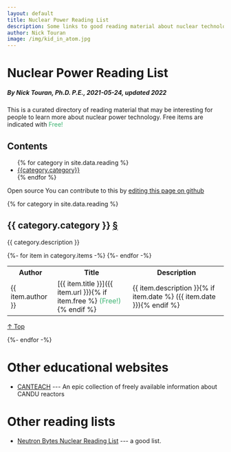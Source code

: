```yaml
---
layout: default
title: Nuclear Power Reading List
description: Some links to good reading material about nuclear technology
author: Nick Touran
image: /img/kid_in_atom.jpg
---
```

<a name="top"/>
<div class="row">
<div class="col-md-12" markdown="1">

# Nuclear Power Reading List
##### By Nick Touran, Ph.D. P.E., 2021-05-24, updated 2022

This is a curated directory of reading material that may be interesting
for people to learn more about nuclear power technology. Free items are
indicated with <span style="color:MediumSeaGreen">Free!</span>

## Contents

<ul>
{% for category in site.data.reading %}
<li><a href="#{{category.category|slugify}}">{{category.category}}</a></li>
{% endfor %}
</ul>

<span class="label label-success">Open source</span> You can contribute to this by
[editing this page on github]({{site.github_repo_url}}/_data/reading.yml)

{% for category in site.data.reading %}

## <a name="{{category.category|slugify}}"/>{{ category.category }} <a href="#{{category.category|slugify}}">&#167;</a>

{{ category.description }}

<table class="table table-striped">
<tr><th class="col-md-2">Author</th><th class="col-md-4">Title</th><th class="col-md-6">Description</th></tr>
{%- for item in category.items -%}
<!-- tried using markdown table but no line wrap was killing me -->
<tr>
<td>{{ item.author }}</td>
<td markdown="1">
[{{ item.title }}]({{ item.url }}){% if item.free %}<span style="color:MediumSeaGreen"> (Free!)</span>{%
endif %}
</td>
<td markdown="1">
{{ item.description }}{% if item.date %} ({{ item.date }}){% endif %}
</td>
</tr>
{%- endfor -%}
</table>
<p> <a href="#top">&#8593; Top</a> </p>
{%- endfor -%}


# Other educational websites

* [CANTEACH](https://canteach.candu.org/) --- An epic collection of freely available
  information about CANDU reactors

# Other reading lists

* [Neutron Bytes Nuclear Reading List](https://neutronbytes.com/nuclear-reading-list/) ---
  a good list.

</div>
</div>
